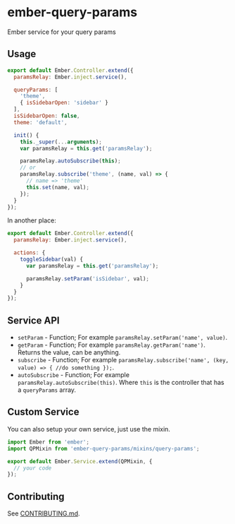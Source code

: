 # ember-query-params

Ember service for your query params

## Usage

```js
export default Ember.Controller.extend({
  paramsRelay: Ember.inject.service(),

  queryParams: [
    'theme',
    { isSidebarOpen: 'sidebar' }
  ],
  isSidebarOpen: false,
  theme: 'default',

  init() {
    this._super(...arguments);
    var paramsRelay = this.get('paramsRelay');

    paramsRelay.autoSubscribe(this);
    // or
    paramsRelay.subscribe('theme', (name, val) => {
      // name => 'theme'
      this.set(name, val);
    });
  }
});
```

In another place:

```js
export default Ember.Controller.extend({
  paramsRelay: Ember.inject.service(),

  actions: {
    toggleSidebar(val) {
      var paramsRelay = this.get('paramsRelay');

      paramsRelay.setParam('isSidebar', val);
    }
  }
});
```

## Service API

- `setParam` - Function; For example `paramsRelay.setParam('name', value)`.
- `getParam` - Function; For example `paramsRelay.getParam('name')`. Returns the value, can be anything.
- `subscribe` - Function; For example `paramsRelay.subscribe('name', (key, value) => { //do something });`.
- `autoSubscribe` - Function; For example `paramsRelay.autoSubscribe(this)`. Where `this` is the controller that has a `queryParams` array.

## Custom Service

You can also setup your own service, just use the mixin.

```js
import Ember from 'ember';
import QPMixin from 'ember-query-params/mixins/query-params';

export default Ember.Service.extend(QPMixin, {
  // your code
});
```

## Contributing

See [CONTRIBUTING.md].

[CONTRIBUTING.md]: CONTRIBUTING.md
